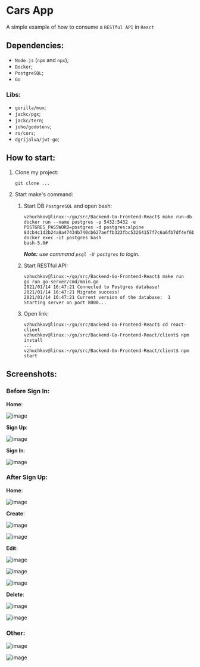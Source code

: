 # Cars App

A simple example of how to consume a `RESTful API` in `React` 

## Dependencies:

- `Node.js` (`npm` and `npx`);
- `Docker`;
- `PostgreSQL`;
- `Go`

### **Libs**: 
- `gorilla/mux`;
- `jackc/pgx`;
- `jackc/tern`;
- `joho/godotenv`;
- `rs/cors`;
- `dgrijalva/jwt-go`;

## How to start:

1. Clone my project:  
    
    ```
    git clone ...
    ```
2. Start make's command:  
    1. Start DB `PostgreSQL` and open bash:

        ```
        vzhuchkov@linux:~/go/src/Backend-Go-Frontend-React$ make run-db 
        docker run --name postgres -p 5432:5432 -e POSTGRES_PASSWORD=postgres -d postgres:alpine
        8dcb4c1d2b24a8a47434b740cb627aeffb323fbc53264157f7c6a6fb7df4ef6b
        docker exec -it postgres bash
        bash-5.0# 
        ```
        ***Note:** use command `psql -U postgres` to login.*
    2. Start RESTful API:
        
        ```
        vzhuchkov@linux:~/go/src/Backend-Go-Frontend-React$ make run
        go run go-server/cmd/main.go
        2021/01/14 16:47:21 Connected to Postgres database!
        2021/01/14 16:47:21 Migrate success!
        2021/01/14 16:47:21 Current version of the database:  1
        Starting server on port 8000...
        ```
    3. Open link:

        ```
        vzhuchkov@linux:~/go/src/Backend-Go-Frontend-React$ cd react-client
        vzhuchkov@linux:~/go/src/Backend-Go-Frontend-React/client$ npm install
        ...
        vzhuchkov@linux:~/go/src/Backend-Go-Frontend-React/client$ npm start
        ```
## Screenshots:

### **Before Sign In:**

**Home**:

![image](img/1.png)

**Sign Up**:

![image](img/3.png)

**Sign In**:

![image](img/2.png)

### **After Sign Up:**

**Home**:

![image](img/4.png)

**Create**:

![image](img/5.png)

![image](img/6.png)

**Edit**: 

![image](img/7.png)

![image](img/8.png)

![image](img/9.png)

**Delete**:

![image](img/10.png)

![image](img/11.png)

### **Other:**

![image](img/12.png)

![image](img/13.png)
